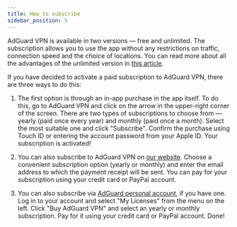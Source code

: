 ```yaml
---
title: How to subscribe
sidebar_position: 5
---
```


AdGuard VPN is available in two versions — free and unlimited. The subscription allows you to use the app without any restrictions on traffic, connection speed and the choice of locations. You can read more about all the advantages of the unlimited version in [this article](http://kb.adguard.com/en/vpn/adguard-vpn-general/free-and-full-versions).

If you have decided to activate a paid subscription to AdGuard VPN, there are three ways to do this:

1. The first option is through an in-app purchase in the app itself. To do this, go to AdGuard VPN and click on the arrow in the upper-right corner of the screen. There are two types of subscriptions to choose from — yearly (paid once every year) and monthly (paid once a month). Select the most suitable one and click "Subscribe". Confirm the purchase using Touch ID or entering the account password from your Apple ID. Your subscription is activated!

2. You can also subscribe to AdGuard VPN on [our website](https://adguard-vpn.com/license.html). Choose a convenient subscription option (yearly or monthly) and enter the email address to which the payment receipt will be sent. You can pay for your subscription using your credit card or PayPal account.

3. You can also subscribe via [AdGuard personal account](https://my.adguard.com/main.html), if you have one. Log in to your account and select "My Licenses" from the menu on the left. Click "Buy AdGuard VPN" and select an yearly or monthly subscription. Pay for it using your credit card or PayPal account. Done!